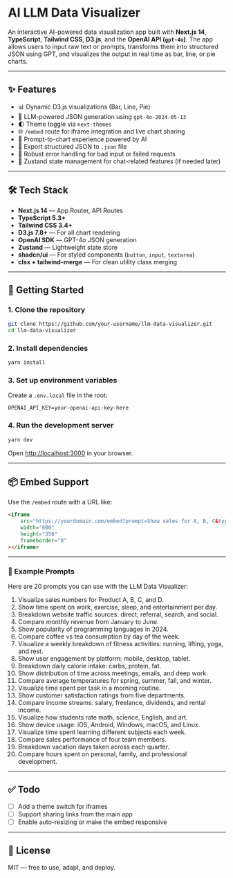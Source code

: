 # AI LLM Data Visualizer

An interactive AI-powered data visualization app built with **Next.js 14**, **TypeScript**, **Tailwind CSS**, **D3.js**, and the **OpenAI API (`gpt-4o`)**. The app allows users to input raw text or prompts, transforms them into structured JSON using GPT, and visualizes the output in real time as bar, line, or pie charts.

---

## ✨ Features

- 📊 Dynamic D3.js visualizations (Bar, Line, Pie)
- 🤖 LLM-powered JSON generation using `gpt-4o-2024-05-13`
- 🌓 Theme toggle via `next-themes`
- 🌐 `/embed` route for iframe integration and live chart sharing
- 🧠 Prompt-to-chart experience powered by AI
- 💾 Export structured JSON to `.json` file
- 🚫 Robust error handling for bad input or failed requests
- 🔄 Zustand state management for chat-related features (if needed later)

---

## 🛠️ Tech Stack

- **Next.js 14** — App Router, API Routes
- **TypeScript 5.3+**
- **Tailwind CSS 3.4+**
- **D3.js 7.8+** — For all chart rendering
- **OpenAI SDK** — GPT-4o JSON generation
- **Zustand** — Lightweight state store
- **shadcn/ui** — For styled components (`button`, `input`, `textarea`)
- **clsx + tailwind-merge** — For clean utility class merging

---

## 🚀 Getting Started

### 1. Clone the repository

```bash
git clone https://github.com/your-username/llm-data-visualizer.git
cd llm-data-visualizer
```

### 2. Install dependencies

```bash
yarn install
```

### 3. Set up environment variables

Create a `.env.local` file in the root:

```env
OPENAI_API_KEY=your-openai-api-key-here
```

### 4. Run the development server

```bash
yarn dev
```

Open [http://localhost:3000](http://localhost:3000) in your browser.

---

## 📦 Embed Support

Use the `/embed` route with a URL like:

```html
<iframe
	src="https://yourdomain.com/embed?prompt=Show sales for A, B, C&type=bar"
	width="600"
	height="350"
	frameborder="0"
></iframe>
```

---

### 🧪 Example Prompts

Here are 20 prompts you can use with the LLM Data Visualizer:

1. Visualize sales numbers for Product A, B, C, and D.
2. Show time spent on work, exercise, sleep, and entertainment per day.
3. Breakdown website traffic sources: direct, referral, search, and social.
4. Compare monthly revenue from January to June.
5. Show popularity of programming languages in 2024.
6. Compare coffee vs tea consumption by day of the week.
7. Visualize a weekly breakdown of fitness activities: running, lifting, yoga, and rest.
8. Show user engagement by platform: mobile, desktop, tablet.
9. Breakdown daily calorie intake: carbs, protein, fat.
10. Show distribution of time across meetings, emails, and deep work.
11. Compare average temperatures for spring, summer, fall, and winter.
12. Visualize time spent per task in a morning routine.
13. Show customer satisfaction ratings from five departments.
14. Compare income streams: salary, freelance, dividends, and rental income.
15. Visualize how students rate math, science, English, and art.
16. Show device usage: iOS, Android, Windows, macOS, and Linux.
17. Visualize time spent learning different subjects each week.
18. Compare sales performance of four team members.
19. Breakdown vacation days taken across each quarter.
20. Compare hours spent on personal, family, and professional development.

---

## ✅ Todo

- [ ] Add a theme switch for iframes
- [ ] Support sharing links from the main app
- [ ] Enable auto-resizing or make the embed responsive

---

## 📝 License

MIT — free to use, adapt, and deploy.
